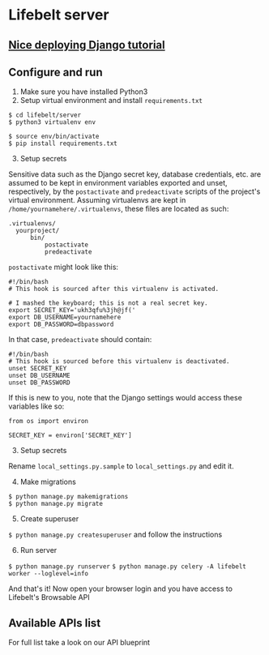 # Lifebelt server

## [Nice deploying Django tutorial](http://adambeagle.com/blog/deploying-django-17-ubuntu/)

## Configure and run

1. Make sure you have installed Python3
2. Setup virtual environment and install `requirements.txt`

  ```
  $ cd lifebelt/server
  $ python3 virtualenv env

  $ source env/bin/activate
  $ pip install requirements.txt
  ```

3. Setup secrets

  Sensitive data such as the Django secret key, database credentials, etc. are assumed to be kept in environment variables exported and unset, respectively, by the `postactivate` and `predeactivate` scripts of the project's virtual environment. Assuming virtualenvs are kept in `/home/yournamehere/.virtualenvs`, these files are located as such:

  ```
  .virtualenvs/
    yourproject/
        bin/
            postactivate
            predeactivate
  ```

  `postactivate` might look like this:

  ```
  #!/bin/bash
  # This hook is sourced after this virtualenv is activated.

  # I mashed the keyboard; this is not a real secret key.
  export SECRET_KEY='ukh3qfu%3jh@jf('
  export DB_USERNAME=yournamehere
  export DB_PASSWORD=dbpassword
  ```

  In that case, `predeactivate` should contain:

  ```
  #!/bin/bash
  # This hook is sourced before this virtualenv is deactivated.
  unset SECRET_KEY
  unset DB_USERNAME
  unset DB_PASSWORD
  ```

  If this is new to you, note that the Django settings would access these variables like so:

  ```
  from os import environ

  SECRET_KEY = environ['SECRET_KEY']
  ```

3. Setup secrets

  Rename `local_settings.py.sample` to `local_settings.py` and edit it.

4. Make migrations

  ```
  $ python manage.py makemigrations
  $ python manage.py migrate
  ```

5. Create superuser

  `$ python manage.py createsuperuser` and follow the instructions

6. Run server

  `$ python manage.py runserver`
  `$ python manage.py celery -A lifebelt worker --loglevel=info`

And that's it! Now open your browser login and you have access to Lifebelt's Browsable API

## Available APIs list

For full list take a look on our API blueprint

